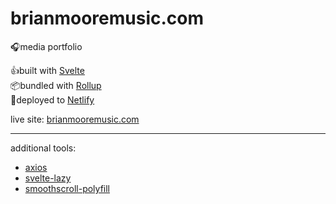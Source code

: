 # brianmooremusic.com 
🎧media portfolio

👍built with [Svelte](https://svelte.dev/)  
📦bundled with [Rollup](https://rollupjs.org/)  
🚀deployed to [Netlify](https://www.netlify.com/)  

live site: [brianmooremusic.com](https://brianmooremusic.com/)  

------  
additional tools:  
- [axios](https://github.com/axios/axios)
- [svelte-lazy](https://github.com/leafOfTree/svelte-lazy)
- [smoothscroll-polyfill](https://github.com/iamdustan/smoothscroll)